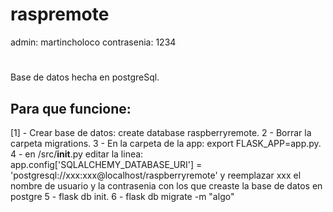 # raspremote

admin: martincholoco
contrasenia: 1234
# 
Base de datos hecha en postgreSql.

## Para que funcione:

[1] - Crear base de datos: create database raspberryremote.
2 - Borrar la carpeta migrations.
3 - En la carpeta de la app: export FLASK_APP=app.py.
4 - en /src/__init__.py editar la linea:
app.config['SQLALCHEMY_DATABASE_URI'] = 'postgresql://xxx:xxx@localhost/raspberryremote'
y reemplazar xxx el nombre de usuario y la contrasenia con los que creaste la base de datos en postgre
5 - flask db init.
6 - flask db migrate -m "algo"
